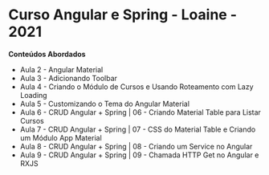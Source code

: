 # Curso Angular e Spring - Loaine - 2021

**Conteúdos Abordados**

 - Aula 2 - Angular Material
 - Aula 3 - Adicionando Toolbar
 - Aula 4 - Criando o Módulo de Cursos e Usando Roteamento com Lazy Loading
 - Aula 5 - Customizando o Tema do Angular Material
 - Aula 6 - CRUD Angular + Spring | 06 - Criando Material Table para Listar Cursos
 - Aula 7 - CRUD Angular + Spring | 07 - CSS do Material Table e Criando um Módulo App Material
 - Aula 8 - CRUD Angular + Spring | 08 - Criando um Service no Angular
 - Aula 9 - CRUD Angular + Spring | 09 - Chamada HTTP Get no Angular e RXJS
